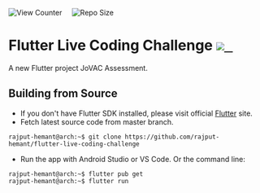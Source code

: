 ![View Counter](https://komarev.com/ghpvc/?username=flutter-live-coding-challenge&label=View%20Counter&color=red&style=flat) &nbsp; &nbsp; ![Repo Size](https://img.shields.io/github/repo-size/rajput-hemant/flutter-live-coding-challenge?color=blue)

# Flutter Live Coding Challenge [<kbd> ![](https://img.icons8.com/material/20/undefined/downloads.png) </kbd>]() 

A new Flutter project JoVAC Assessment.

## Building from Source

- If you don't have Flutter SDK installed, please visit official [Flutter](https://flutter.dev/) site.
- Fetch latest source code from master branch.

```console
rajput-hemant@arch:~$ git clone https://github.com/rajput-hemant/flutter-live-coding-challenge
```

- Run the app with Android Studio or VS Code. Or the command line:

```console
rajput-hemant@arch:~$ flutter pub get
rajput-hemant@arch:~$ flutter run
```